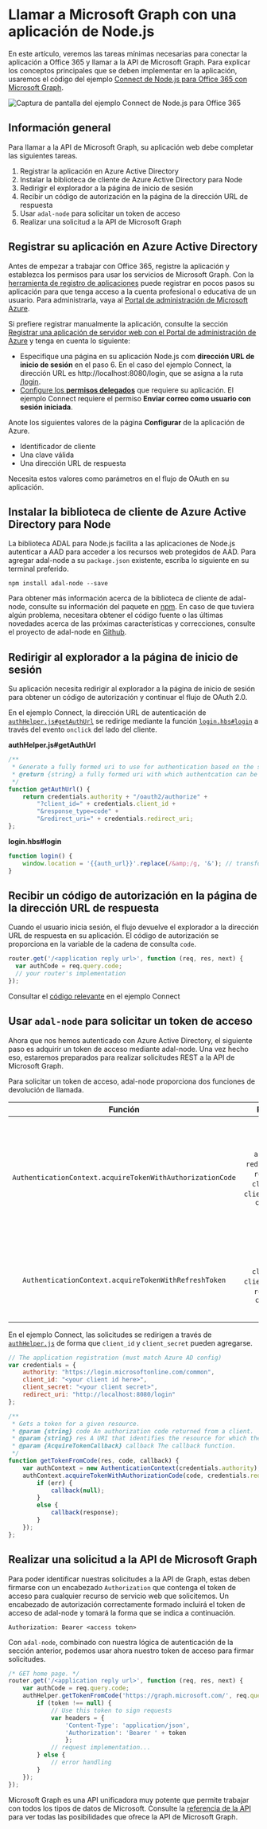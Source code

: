 # Llamar a Microsoft Graph con una aplicación de Node.js

En este artículo, veremos las tareas mínimas necesarias para conectar la aplicación a Office 365 y llamar a la API de Microsoft Graph. Para explicar los conceptos principales que se deben implementar en la aplicación, usaremos el código del ejemplo [Connect de Node.js para Office 365 con Microsoft Graph](https://github.com/microsoftgraph/nodejs-connect-rest-sample).

![Captura de pantalla del ejemplo Connect de Node.js para Office 365](./images/web-screenshot.png)

## Información general

Para llamar a la API de Microsoft Graph, su aplicación web debe completar las siguientes tareas.

1. Registrar la aplicación en Azure Active Directory 
2. Instalar la biblioteca de cliente de Azure Active Directory para Node
3. Redirigir el explorador a la página de inicio de sesión
4. Recibir un código de autorización en la página de la dirección URL de respuesta
5. Usar `adal-node` para solicitar un token de acceso
6. Realizar una solicitud a la API de Microsoft Graph

<!--<a name="register"/>-->
## Registrar su aplicación en Azure Active Directory

Antes de empezar a trabajar con Office 365, registre la aplicación y establezca los permisos para usar los servicios de Microsoft Graph. Con la [herramienta de registro de aplicaciones](https://dev.office.com/app-registration) puede registrar en pocos pasos su aplicación para que tenga acceso a la cuenta profesional o educativa de un usuario. Para administrarla, vaya al [Portal de administración de Microsoft Azure](https://manage.windowsazure.com).

Si prefiere registrar manualmente la aplicación, consulte la sección [Registrar una aplicación de servidor web con el Portal de administración de Azure](https://msdn.microsoft.com/en-us/office/office365/HowTo/add-common-consent-manually#bk_RegisterServerApp) y tenga en cuenta lo siguiente:

* Especifique una página en su aplicación Node.js com **dirección URL de inicio de sesión** en el paso 6. En el caso del ejemplo Connect, la dirección URL es http://localhost:8080/login, que se asigna a la ruta [/login](https://github.com/microsoftgraph/nodejs-connect-rest-sample/blob/master/routes/index.js#L33).
* [Configure los **permisos delegados**](https://github.com/microsoftgraph/nodejs-connect-rest-sample/wiki/Grant-permissions-to-the-Connect-application-in-Azure) que requiere su aplicación. El ejemplo Connect requiere el permiso **Enviar correo como usuario con sesión iniciada**.

Anote los siguientes valores de la página **Configurar** de la aplicación de Azure.

* Identificador de cliente
* Una clave válida
* Una dirección URL de respuesta

Necesita estos valores como parámetros en el flujo de OAuth en su aplicación.

<!--<a name="adal">-->
## Instalar la biblioteca de cliente de Azure Active Directory para Node

La biblioteca ADAL para Node.js facilita a las aplicaciones de Node.js autenticar a AAD para acceder a los recursos web protegidos de AAD.
Para agregar adal-node a su `package.json` existente, escriba lo siguiente en su terminal preferido.

`npm install adal-node --save`

Para obtener más información acerca de la biblioteca de cliente de adal-node, consulte su información del paquete en [npm](https://www.npmjs.com/package/adal-node). En caso de que tuviera algún problema, necesitara obtener el código fuente o las últimas novedades acerca de las próximas características y correcciones, consulte el proyecto de adal-node en [Github](https://github.com/AzureAD/azure-activedirectory-library-for-nodejs).

<!--<a name="redirect"/>-->
## Redirigir al explorador a la página de inicio de sesión

Su aplicación necesita redirigir al explorador a la página de inicio de sesión para obtener un código de autorización y continuar el flujo de OAuth 2.0.

En el ejemplo Connect, la dirección URL de autenticación de [`authHelper.js#getAuthUrl`](https://github.com/microsoftgraph/nodejs-connect-rest-sample/blob/master/authHelper.js#L17) se redirige mediante la función [`login.hbs#login`](https://github.com/microsoftgraph/nodejs-connect-rest-sample/blob/master/views/login.hbs#L2) a través del evento `onclick` del lado del cliente.

**authHelper.js#getAuthUrl**
```javascript
/**
 * Generate a fully formed uri to use for authentication based on the supplied resource argument
 * @return {string} a fully formed uri with which authentcation can be completed
 */
function getAuthUrl() {
    return credentials.authority + "/oauth2/authorize" +
        "?client_id=" + credentials.client_id +
        "&response_type=code" +
        "&redirect_uri=" + credentials.redirect_uri;
};
```

**login.hbs#login**
```javascript
function login() {
    window.location = '{{auth_url}}'.replace(/&amp;/g, '&'); // transform HTML special char from .hbs template rendering
}
```

<!--<a name="authcode"/>-->
## Recibir un código de autorización en la página de la dirección URL de respuesta

Cuando el usuario inicia sesión, el flujo devuelve el explorador a la dirección URL de respuesta en su aplicación. El código de autorización se proporciona en la variable de la cadena de consulta `code`.

```javascript
router.get('/<application reply url>', function (req, res, next) {
  var authCode = req.query.code;
  // your router's implementation
});
```

Consultar el [código relevante](https://github.com/microsoftgraph/nodejs-connect-rest-sample/blob/master/routes/index.js#L34) en el ejemplo Connect

<!--<a name="accesstoken"/>-->
## Usar `adal-node` para solicitar un token de acceso

Ahora que nos hemos autenticado con Azure Active Directory, el siguiente paso es adquirir un token de acceso mediante adal-node. Una vez hecho eso, estaremos preparados para realizar solicitudes REST a la API de Microsoft Graph.

Para solicitar un token de acceso, adal-node proporciona dos funciones de devolución de llamada.

|                          Función                         |                                      Params                                      | Descripción                                                                                             |
|:---------------------------------------------------------:|:--------------------------------------------------------------------------------:|---------------------------------------------------------------------------------------------------------|
| `AuthenticationContext.acquireTokenWithAuthorizationCode` | `authCode`, `redirect_uri`, `resource`, `client_id`, `client_secret`, `callback` | proporciona un token de acceso para un recurso específico basado en el código de autorización devuelto durante el inicio de sesión |
| `AuthenticationContext.acquireTokenWithRefreshToken`      | `token`, `client_id`, `client_secret`, `resource`, `callback`                    | proporciona un token de acceso para un recurso específico a partir de un token de actualización                             |

En el ejemplo Connect, las solicitudes se redirigen a través de [`authHelper.js`](https://github.com/microsoftgraph/nodejs-connect-rest-sample/blob/master/authHelper.js) de forma que `client_id` y `client_secret` pueden agregarse.

```javascript
// The application registration (must match Azure AD config)
var credentials = {
    authority: "https://login.microsoftonline.com/common",
    client_id: "<your client id here>",
    client_secret: "<your client secret>",
    redirect_uri: "http://localhost:8080/login"
};

/**
 * Gets a token for a given resource.
 * @param {string} code An authorization code returned from a client.
 * @param {string} res A URI that identifies the resource for which the token is valid.
 * @param {AcquireTokenCallback} callback The callback function.
 */
function getTokenFromCode(res, code, callback) {
    var authContext = new AuthenticationContext(credentials.authority);
    authContext.acquireTokenWithAuthorizationCode(code, credentials.redirect_uri, res, credentials.client_id, credentials.client_secret, function (err, response) {
        if (err) {
            callback(null);
        }
        else {
            callback(response);
        }
    });
};
```

<!--<a name="request"/>-->
## Realizar una solicitud a la API de Microsoft Graph

Para poder identificar nuestras solicitudes a la API de Graph, estas deben firmarse con un encabezado `Authorization` que contenga el token de acceso para cualquier recurso de servicio web que solicitemos. Un encabezado de autorización correctamente formado incluirá el token de acceso de adal-node y tomará la forma que se indica a continuación.

`Authorization: Bearer <access token>`

Con `adal-node`, combinado con nuestra lógica de autenticación de la sección anterior, podemos usar ahora nuestro token de acceso para firmar solicitudes.

```javascript
/* GET home page. */
router.get('/<application reply url>', function (req, res, next) {
    var authCode = req.query.code;
    authHelper.getTokenFromCode('https://graph.microsoft.com/', req.query.code, function (token) {
        if (token !== null) {
            // Use this token to sign requests
            var headers = {
                'Content-Type': 'application/json',
                'Authorization': 'Bearer ' + token
                };
            // request implementation...
        } else {
            // error handling
        }
    });
});
```

Microsoft Graph es una API unificadora muy potente que permite trabajar con todos los tipos de datos de Microsoft. Consulte la [referencia de la API](http://graph.microsoft.io/docs/api-reference/v1.0) para ver todas las posibilidades que ofrece la API de Microsoft Graph.

<!--## Additional resources

- [Office 365 Node.js Connect sample using Microsoft Graph](https://github.com/OfficeDev/O365-Nodejs-Unified-API-Connect)-->

